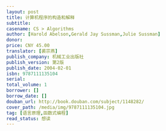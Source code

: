 ```yaml
---
layout: post
title: 计算机程序的构造和解释
subtitle: 
casename: CS > Algorithms
author: [Harold Abelson,Gerald Jay Sussman,Julie Sussman]
donor: 
price: CNY 45.00
translator: [裘宗燕]
publish_company: 机械工业出版社
publish_version: 第2版
publish_date: 2004-02-01
isbn: 9787111135104
serial: 
total_volume: 1
borrower: []
borrow_date: []
douban_url: http://book.douban.com/subject/1148282/
cover_path: /media/img/9787111135104.jpg
tag: [语言原理,函数式编程]
read_status: 想读
---
```

